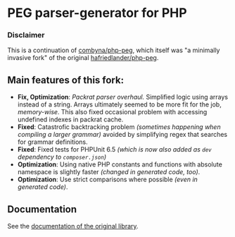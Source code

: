 # PEG parser-generator for PHP

### Disclaimer
This is a continuation of [combyna/php-peg](https://github.com/combyna/php-peg), which itself was "a minimally invasive fork" of the original [hafriedlander/php-peg](https://github.com/hafriedlander/php-peg).

## Main features of this fork:
- **Fix, Optimization**: *Packrat parser overhaul.* Simplified logic using arrays instead of a string. Arrays ultimately seemed to be more fit for the job, *memory-wise*. This also fixed occasional problem with accessing undefined indexes in packrat cache.
- **Fixed**: Catastrofic backtracking problem *(sometimes happening when compiling a larger grammar)* avoided by simplifying regex that searches for grammar definitions.
- **Fixed**: Fixed tests for PHPUnit 6.5 *(which is now also added as `dev` dependency to `composer.json`)*
- **Optimization**: Using native PHP constants and functions with absolute namespace is slightly faster *(changed in generated code, too)*.
- **Optimization**: Use strict comparisons where possible *(even in generated code)*.

## Documentation
See the [documentation of the original library](https://github.com/hafriedlander/php-peg).
